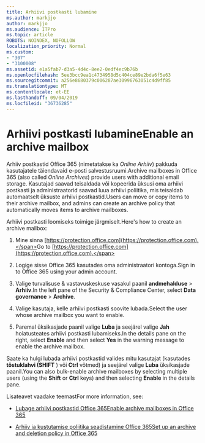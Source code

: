 ```yaml
---
title: Arhiivi postkasti lubamine
ms.author: markjjo
author: markjjo
ms.audience: ITPro
ms.topic: article
ROBOTS: NOINDEX, NOFOLLOW
localization_priority: Normal
ms.custom:
- "307"
- "3100008"
ms.assetid: e1a5fab7-d3a5-4d4c-8ee2-0edf4ec9b76b
ms.openlocfilehash: 5ee3bcc9ea1c4734958d5c404ce89e2bda6f5e63
ms.sourcegitcommit: a256e8680379c006287ae30996763051c4d9ff85
ms.translationtype: MT
ms.contentlocale: et-EE
ms.lasthandoff: 09/04/2019
ms.locfileid: "36736285"
---
```

# <a name="enable-an-archive-mailbox"></a><span data-ttu-id="4b929-102">Arhiivi postkasti lubamine</span><span class="sxs-lookup"><span data-stu-id="4b929-102">Enable an archive mailbox</span></span>

<span data-ttu-id="4b929-103">Arhiiv postkastid Office 365 (nimetatakse ka *Online Arhiiv*) pakkuda kasutajatele täiendavaid e-posti salvestusruumi.</span><span class="sxs-lookup"><span data-stu-id="4b929-103">Archive mailboxes in Office 365 (also called  *Online Archives*) provide users with additional email storage.</span></span> <span data-ttu-id="4b929-104">Kasutajad saavad teisaldada või kopeerida üksusi oma arhiivi postkasti ja administraatorid saavad luua arhiivi poliitika, mis teisaldab automaatselt üksuste arhiivi postkastid.</span><span class="sxs-lookup"><span data-stu-id="4b929-104">Users can move or copy items to their archive mailbox, and admins can create an archive policy that automatically moves items to archive mailboxes.</span></span>
  
<span data-ttu-id="4b929-105">Arhiivi postkasti loomiseks toimige järgmiselt.</span><span class="sxs-lookup"><span data-stu-id="4b929-105">Here's how to create an archive mailbox:</span></span>
  
1. <span data-ttu-id="4b929-106">Mine sinna [https://protection.office.com](https://protection.office.com).</span><span class="sxs-lookup"><span data-stu-id="4b929-106">Go to [https://protection.office.com](https://protection.office.com).</span></span>

2. <span data-ttu-id="4b929-107">Logige sisse Office 365 kasutades oma administraatori kontoga.</span><span class="sxs-lookup"><span data-stu-id="4b929-107">Sign in to Office 365 using your admin account.</span></span>

3. <span data-ttu-id="4b929-108">Valige turvalisuse &amp; vastavuskeskuse vasakul paanil **andmehalduse** \> **Arhiiv**.</span><span class="sxs-lookup"><span data-stu-id="4b929-108">In the left pane of the Security &amp; Compliance Center, select **Data governance** \> **Archive**.</span></span>

4. <span data-ttu-id="4b929-109">Valige kasutaja, kelle arhiivi postkasti soovite lubada.</span><span class="sxs-lookup"><span data-stu-id="4b929-109">Select the user whose archive mailbox you want to enable.</span></span>

5. <span data-ttu-id="4b929-110">Paremal üksikasjade paanil valige **Luba** ja seejärel valige **Jah** hoiatusteates arhiivi postkasti lubamiseks.</span><span class="sxs-lookup"><span data-stu-id="4b929-110">In the details pane on the right, select **Enable** and then select **Yes** in the warning message to enable the archive mailbox.</span></span>

<span data-ttu-id="4b929-111">Saate ka hulgi lubada arhiivi postkastid valides mitu kasutajat (kasutades **tõstuklahvi (SHIFT** ) või **Ctrl** võtmed) ja seejärel valige **Luba** üksikasjade paanil.</span><span class="sxs-lookup"><span data-stu-id="4b929-111">You can also bulk-enable archive mailboxes by selecting multiple users (using the **Shift** or **Ctrl** keys) and then selecting **Enable** in the details pane.</span></span>
  
<span data-ttu-id="4b929-112">Lisateavet vaadake teemast</span><span class="sxs-lookup"><span data-stu-id="4b929-112">For more information, see:</span></span>
  
- [<span data-ttu-id="4b929-113">Lubage arhiivi postkastid Office 365</span><span class="sxs-lookup"><span data-stu-id="4b929-113">Enable archive mailboxes in Office 365</span></span>](https://docs.microsoft.com/office365/securitycompliance/enable-archive-mailboxes)

- [<span data-ttu-id="4b929-114">Arhiiv ja kustutamise poliitika seadistamine Office 365</span><span class="sxs-lookup"><span data-stu-id="4b929-114">Set up an archive and deletion policy in Office 365</span></span>](https://docs.microsoft.com//office365/securitycompliance/set-up-an-archive-and-deletion-policy-for-mailboxes)
